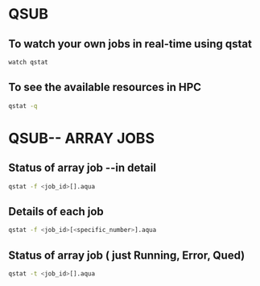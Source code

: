# QSUB
## To watch your own jobs in real-time using qstat
```bash
watch qstat
```

## To see the available resources in HPC
```bash
qstat -q
```
# QSUB-- ARRAY JOBS
## Status of array job --in detail
```bash
qstat -f <job_id>[].aqua
```
## Details of each job
```bash
qstat -f <job_id>[<specific_number>].aqua
```

## Status of array job ( just Running, Error, Qued)
```bash
qstat -t <job_id>[].aqua
```
